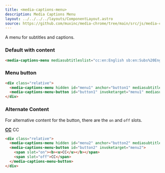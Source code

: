 ```yaml
---
title: <media-captions-menu>
description: Media Captions Menu
layout: ../../../../layouts/ComponentLayout.astro
source: https://github.com/muxinc/media-chrome/tree/main/src/js/media-captions-menu.js
---
```


A menu for subtitles and captions.

### Default with content

<style>
  media-captions-menu {
    min-width: 150px;
    min-height: 85px;
  }
</style>

<media-captions-menu mediasubtitleslist="cc:en:English sb:en:Subs%20English sb:ja:Subs%20Japanese sb:sv:Subs%20Swedish"></media-captions-menu>

```html
<media-captions-menu mediasubtitleslist="cc:en:English sb:en:Subs%20English sb:ja:Subs%20Japanese sb:sv:Subs%20Swedish"></media-captions-menu>
```


### Menu button

<div class="relative">
  <media-captions-menu hidden id="menu1" anchor="menu-button1" mediasubtitleslist="cc:en:English" mediasubtitlesshowing="cc:en:English"></media-captions-menu>
  <media-captions-menu-button id="menu-button1" invoketarget="menu1" mediasubtitlesshowing="cc:en:English"></media-captions-menu-button>
</div>

```html
<div class="relative">
  <media-captions-menu hidden id="menu1" anchor="button1" mediasubtitleslist="cc:en:English" mediasubtitlesshowing="cc:en:English"></media-captions-menu>
  <media-captions-menu-button id="button1" invoketarget="menu1" mediasubtitlesshowing="cc:en:English"></media-captions-menu-button>
</div>
```

### Alternate Content

For alternative content for the button, there are the `on` and `off` slots.

<div class="relative">
  <media-captions-menu hidden id="menu2" anchor="button2" mediasubtitleslist="cc:en:English" mediasubtitlesshowing="cc:en:English"></media-captions-menu>
  <media-captions-menu-button id="button2" invoketarget="menu2">
    <span slot="on"><b><u>CC</u></b></span>
    <span slot="off">CC</span>
  </media-captions-menu-button>
</div>

```html
<div class="relative">
  <media-captions-menu hidden id="menu2" anchor="button2" mediasubtitleslist="cc:en:English" mediasubtitlesshowing="cc:en:English"></media-captions-menu>
  <media-captions-menu-button id="button2" invoketarget="menu2">
    <span slot="on"><b><u>CC</u></b></span>
    <span slot="off">CC</span>
  </media-captions-menu-button>
</div>
```
